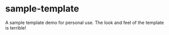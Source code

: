 # sample-template
A sample template demo for personal use. The look and feel of the template is terrible!
